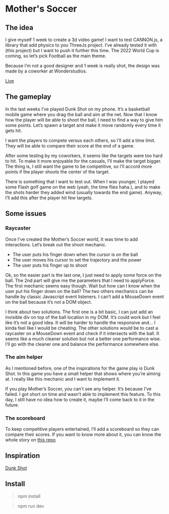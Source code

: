 # Mother's Soccer

## The idea

I give myself 1 week to create a 3d video game! I want to test CANNON.js, a library that add physics to you ThreeJs project. I’ve already tested it with (this project) but I want to push it further this time. The 2022 World Cup is coming, so let’s pick Football as the main theme.

Because I’m not a good designer and 1 week is really shot, the design was made by a coworker at Wonderstudios.

[Live](https://lab.wonderstudios.com/#Mothers-Soccer)

## The gameplay

In the last weeks I’ve played Dunk Shot on my phone. It’s a basketball mobile game where you drag the ball and aim at the net. Now that I know how the player will be able to shoot the ball, I need to find a way to give him some points. Let’s spawn a target and make it move randomly every time it gets hit.

I want the players to compete versus each others, so I’ll add a time limit. They will be able to compare their score at the end of a game.

After some testing by my coworkers, it seems like the targets were too hard to hit. To make it more enjoyable for the casuals, I’ll make the target bigger. The thing is, I still want the game to be competitive, so I’ll accord more points if the player shoots the center of the target.

There is something that I want to test out. When I was younger, I played some Flash golf game on the web (yeah, the time flies haha.), and to make the shots harder they added wind (usually towards the end game). Anyway, I’ll add this after the player hit few targets.

## Some issues

### Raycaster

Once I’ve created the Mother’s Soccer world, It was time to add interactions. Let’s break out the shoot mechanic.

- The user puts his finger down when the cursor is on the ball
- The user moves his cursor to set the trajectory and the power
- The user puts his finger up to shoot

Ok, so the easier part is the last one, I just need to apply some force on the ball. The 2nd part will give me the parameters that I need to applyForce. The first mechanic seems easy though. Wait but how can I know when the user put his finger down on the ball? The two others mechanics can be handle by classic Javascript event listeners. I can’t add a MouseDown event on the ball because it’s not a DOM object.

I think about two solutions. The first one is a bit basic, I can just add an invisible div on top of the ball location in my DOM. It’s could work but I feel like it’s not a good idea. It will be harder to handle the responsive and… I kinda feel like I would be cheating. The other solutions would be to cast a raycaster on a MouseDown event and check if it intersects with the ball. It seems like a much cleaner solution but not a better one performance wise. I’ll go with the cleaner one and balance the performance somewhere else.

### The aim helper

As I mentioned before, one of the inspirations for the game play is Dunk Shot. In this game you have a small helper that shows where you’re aiming at. I really like this mechanic and I want to implement it.

If you play Mother’s Soccer, you can’t see any helper. It’s because I’ve failed. I got short on time and wasn’t able to implement this feature. To this day, I still have no idea how to create it, maybe I’ll come back to it in the future.

### The scoreboard

To keep competitive players entertained, I’ll add a scoreboard so they can compare their scores. If you want to know more about it, you can know the whole story on [this repo](https://github.com/rqphy/motherssoccer-score)

## Inspiration

[Dunk Shot](https://apps.apple.com/fr/app/dunk-shot/id1301375510)


## Install
> npm install

> npm run dev
